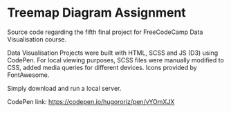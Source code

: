 # Treemap Diagram Assignment

Source code regarding the fifth final project for FreeCodeCamp Data Visualisation course.

Data Visualisation Projects were built with HTML, SCSS and JS (D3) using CodePen. For local viewing purposes, SCSS files were manually modified to CSS, added media queries for different devices. Icons provided by FontAwesome.

Simply download and run a local server.

CodePen link: https://codepen.io/hugororiz/pen/vYOmXJX
